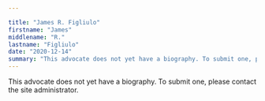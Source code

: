 ```yaml
---

title: "James R. Figliulo"
firstname: "James"
middlename: "R."
lastname: "Figliulo"
date: "2020-12-14"
summary: "This advocate does not yet have a biography. To submit one, please contact the site administrator."
---
```

This advocate does not yet have a biography. To submit one, please contact the site administrator.

